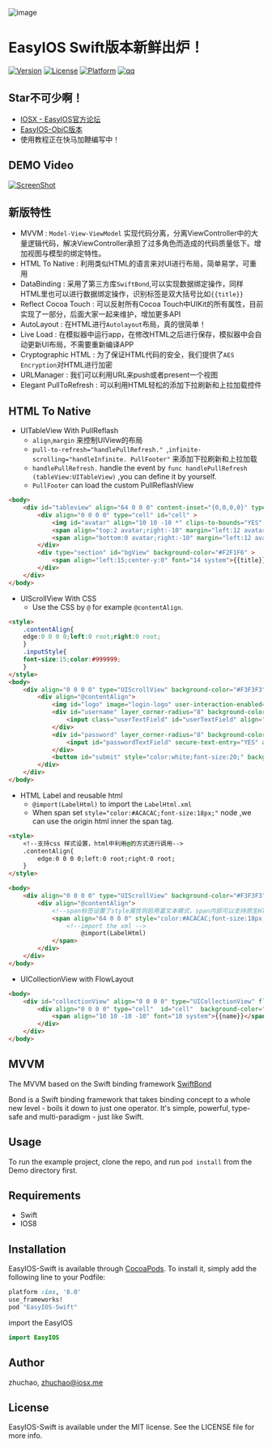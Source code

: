 
![image](https://raw.githubusercontent.com/zhuchaowe/EasyIOS/gh-pages/images/logo.png)

EasyIOS Swift版本新鲜出炉！ 
=======

[![Version](https://img.shields.io/cocoapods/v/EasyIOS-Swift.svg?style=flat)](http://cocoapods.org/pods/EasyIOS-Swift)
[![License](https://img.shields.io/cocoapods/l/EasyIOS-Swift.svg?style=flat)](http://cocoapods.org/pods/EasyIOS-Swift)
[![Platform](https://img.shields.io/cocoapods/p/EasyIOS-Swift.svg?style=flat)](http://cocoapods.org/pods/EasyIOS-Swift)
[![qq](http://img.shields.io/badge/QQ%E7%BE%A4-340906744-green.svg)](http://shang.qq.com/wpa/qunwpa?idkey=562d002e275a8199081313b00580fb7111a4faf694216a239064d29f5238bc91)

## Star不可少啊！

* [IOSX - EasyIOS官方论坛](https://www.iosx.me)
* [EasyIOS-ObjC版本](https://github.com/EasyIOS/EasyIOS)
* 使用教程正在快马加鞭编写中！

## DEMO Video
[![ScreenShot](http://g3.tdimg.com/0d239f40817111df0dfe941cbc6f9d5e/b0_2.jpg)](http://www.tudou.com/v/aWwPwUhdt5E/&rpid=6059352&resourceId=6059352_04_05_99/v.swf)

## 新版特性

* MVVM : `Model-View-ViewModel` 实现代码分离，分离ViewController中的大量逻辑代码，解决ViewController承担了过多角色而造成的代码质量低下。增加视图与模型的绑定特性。 
* HTML To Native : 利用类似HTML的语言来对UI进行布局，简单易学，可重用
* DataBinding : 采用了第三方库`SwiftBond`,可以实现数据绑定操作，同样HTML里也可以进行数据绑定操作，识别标签是双大括号比如`{{title}}`
* Reflect Cocoa Touch : 可以反射所有Cocoa Touch中UIKit的所有属性，目前实现了一部分，后面大家一起来维护，增加更多API
* AutoLayout : 在HTML进行`Autolayout`布局，真的很简单！
* Live Load : 在模拟器中运行app，在修改HTML之后进行保存，模拟器中会自动更新UI布局，不需要重新编译APP
* Cryptographic HTML : 为了保证HTML代码的安全，我们提供了`AES Encryption`对HTML进行加密
* URLManager : 我们可以利用URL来push或者present一个视图
* Elegant PullToRefresh : 可以利用HTML轻松的添加下拉刷新和上拉加载控件

## HTML To Native

* UITableView With PullReflash
    * `align`,`margin` 来控制UIView的布局
    * `pull-to-refresh="handlePullRefresh." `,`infinite-scrolling="handleInfinite. PullFooter"` 来添加下拉刷新和上拉加载
    * `handlePullRefresh.` handle the event by `func handlePullRefresh (tableView:UITableView)` ,you can define it by yourself.
    * `PullFooter` can load the custom PullReflashView 

```HTML
<body>
    <div id="tableview" align="64 0 0 0" content-inset="{0,0,0,0}" type="UITableView"  estimated-row-height="100"  separator-style="None" pull-to-refresh="handlePullRefresh." infinite-scrolling="handleInfinite. PullFooter">
        <div align="0 0 0 0" type="cell" id="cell" >
            <img id="avatar" align="10 10 -10 *" clips-to-bounds="YES" width="45" height="45" layer_corner-radius="5" src="{{srcUrl}}" />
            <span align="top:2 avatar;right:-10" margin="left:12 avatar"  font="15 system" id="title">{{title}}</span>
            <span align="bottom:0 avatar;right:-10" margin="left:12 avatar" font="13 system" text-color="#ACACAC" id="subTitle" style="color:#ACACAC;" link-style="color:green;" >{{subTitle}}</span>
        </div>
        <div type="section" id="bgView" background-color="#F2F1F6" >
            <span align="left:15;center-y:0" font="14 system">{{title}}</span>
        </div>
    </div>
</body>
```

* UIScrollView With CSS
    * Use the CSS by `@` for example `@contentAlign`.
   
```HTML
<style>
    .contentAlign{
    edge:0 0 0 0;left:0 root;right:0 root;
    }
    .inputStyle{
    font-size:15;color:#999999;
    }
</style>
<body>
    <div align="0 0 0 0" type="UIScrollView" background-color="#F3F3F3">
        <div align="@contentAlign">
            <img id="logo" image="login-logo" user-interaction-enabled="YES" present="demo://login" align="center-x:0;top:110;"/>
            <div id="username" layer_corner-radius="8" background-color="white" align="* 15 * -15" margin="top:30 logo" height="45">
                <input class="userTextField" id="userTextField" align="edge:10 10 -10 -10;" placeholder-style="@inputStyle" keyboard-type="EmailAddress" style="@inputStyle" placeholder="上面的logo可以被点击"/>
            </div>
            <div id="password" layer_corner-radius="8" background-color="white" align="* 15 * -15" margin="top:13 username" height="45">
                <input id="passwordTextField" secure-text-entry="YES" align="10 10 -10 -10" placeholder="密码" placeholder-style="@inputStyle" style="@inputStyle" />
            </div>
            <button id="submit" style="color:white;font-size:20;" background-color="#3FBCFB" align="* 15 -10 -15" margin="top:25 password" height="45" layer_corner-radius="8" onEvent="touch-up-inside:login">登陆</button>
        </div>
    </div>
</body>
```

* HTML Label and reusable html
    * `@import(LabelHtml)` to import the `LabelHtml.xml` 
    *  When span set `style="color:#ACACAC;font-size:18px;"` node ,we can use the origin html inner the span tag.

```HTML
<style>
    <!--支持css 样式设置，html中利用@的方式进行调用-->
    .contentAlign{
        edge:0 0 0 0;left:0 root;right:0 root;
    }
</style>

<body>
    <div align="0 0 0 0" type="UIScrollView" background-color="#F3F3F3">
        <div align="@contentAlign">
            <!--span标签设置了style属性则启用富文本模式，span内部可以支持原生HTML的所有属性，具体请看LabelHtml.xml文件-->
            <span align="64 0 0 0" style="color:#ACACAC;font-size:18px;" link-style="color:green;" number-of-lines="0">
                <!--import the xml -->
                    @import(LabelHtml)
            </span>
        </div>
    </div>
</body>
```


* UICollectionView with FlowLayout

```HTML
<body>
    <div id="collectionView" align="0 0 0 0" type="UICollectionView" flow-layout="scroll-direction:Vertical;item-size:{300,50};section-inset:{3,3,0,3};minimum-interitem-spacing:3;minimum-line-spacing:3" content-inset="{64,0,0,0}" background-color="white" pull-to-refresh="handlePullRefresh." infinite-scrolling="handleInfinite.">
        <div align="0 0 0 0" type="cell"  id="cell"  background-color="red">
            <span align="10 10 -10 -10" font="10 system">{{name}}</span>
        </div>
    </div>
</body>
```


## MVVM

The MVVM based on the Swift binding framework [SwiftBond](https://github.com/SwiftBond/Bond)

Bond is a Swift binding framework that takes binding concept to a whole new level - boils it down to just one operator. It's simple, powerful, type-safe and multi-paradigm - just like Swift.


## Usage

To run the example project, clone the repo, and run `pod install` from the Demo directory first.

## Requirements

* Swift
* IOS8

## Installation

EasyIOS-Swift is available through [CocoaPods](http://cocoapods.org). To install
it, simply add the following line to your Podfile:

```ruby
platform :ios, '8.0'
use_frameworks!
pod "EasyIOS-Swift"
```

import the EasyIOS

```swift
import EasyIOS
```
## Author

zhuchao, zhuchao@iosx.me

## License

EasyIOS-Swift is available under the MIT license. See the LICENSE file for more info.
